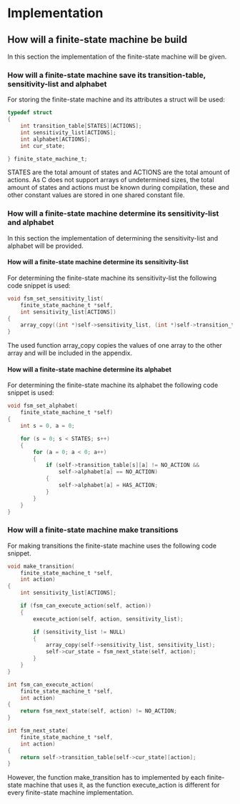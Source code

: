 # Implementation

## How will a finite-state machine be build

In this section the implementation of the finite-state machine will be given.

### How will a finite-state machine save its transition-table, sensitivity-list and alphabet

For storing the finite-state machine and its attributes a struct will be used:

``` C
typedef struct
{
    int transition_table[STATES][ACTIONS];
    int sensitivity_list[ACTIONS];
    int alphabet[ACTIONS];
    int cur_state;

} finite_state_machine_t;
```

STATES are the total amount of states and ACTIONS are the total amount of actions. As C does not support arrays of undetermined sizes, the total amount of states and actions must be known during compilation, these and other constant values are stored in one shared constant file.

### How will a finite-state machine determine its sensitivity-list and alphabet

In this section the implementation of determining the sensitivity-list and alphabet will be provided.

#### How will a finite-state machine determine its sensitivity-list

For determining the finite-state machine its sensitivity-list the following code snippet is used:

``` C
void fsm_set_sensitivity_list(
    finite_state_machine_t *self,
    int sensitivity_list[ACTIONS])
{
    array_copy((int *)self->sensitivity_list, (int *)self->transition_table[self->cur_state]);
}
```

The used function array_copy copies the values of one array to the other array and will be included in the appendix.

#### How will a finite-state machine determine its alphabet

For determining the finite-state machine its alphabet the following code snippet is used:

``` C
void fsm_set_alphabet(
    finite_state_machine_t *self)
{
    int s = 0, a = 0;

    for (s = 0; s < STATES; s++)
    {
        for (a = 0; a < 0; a++)
        {
            if (self->transition_table[s][a] != NO_ACTION &&
                self->alphabet[a] == NO_ACTION)
            {
                self->alphabet[a] = HAS_ACTION;
            }
        }
    }
}
```

### How will a finite-state machine make transitions

For making transitions the finite-state machine uses the following code snippet.

``` C
void make_transition(
    finite_state_machine_t *self,
    int action)
{
    int sensitivity_list[ACTIONS];

    if (fsm_can_execute_action(self, action))
    {
        execute_action(self, action, sensitivity_list);

        if (sensitivity_list != NULL)
        {
            array_copy(self->sensitivity_list, sensitivity_list);
            self->cur_state = fsm_next_state(self, action);
        }
    }
}

int fsm_can_execute_action(
    finite_state_machine_t *self,
    int action)
{
    return fsm_next_state(self, action) != NO_ACTION;
}

int fsm_next_state(
    finite_state_machine_t *self,
    int action)
{
    return self->transition_table[self->cur_state][action];
}
```

However, the function make_transition has to implemented by each finite-state machine that uses it, as the function execute_action is different for every finite-state machine implementation.